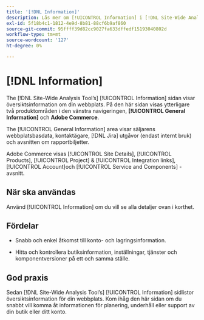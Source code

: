 ```yaml
---
title: '[!DNL Information]'
description: Läs mer om [!UICONTROL Information] i [!DNL Site-Wide Analysis Tool], när det ska användas, dess fördelar och bästa praxis.
exl-id: 5f18b4c1-1812-4e9d-8b81-88cf6b9af860
source-git-commit: 95ffff39d82cc9027fa633dffedf15193040802d
workflow-type: tm+mt
source-wordcount: '127'
ht-degree: 0%

---
```


# [!DNL Information]

The [!DNL Site-Wide Analysis Tool’s] [!UICONTROL Information] sidan visar översiktsinformation om din webbplats. På den här sidan visas ytterligare två produktområden i den vänstra navigeringen, **[!UICONTROL General Information]** och **Adobe Commerce**.

The [!UICONTROL General Information] area visar säljarens webbplatsbasdata, kontaktägare, [!DNL Jira] utgåvor (endast internt bruk) och avsnitten om rapportbiljetter.

Adobe Commerce visas [!UICONTROL Site Details], [!UICONTROL Products], [!UICONTROL Project] &amp; [!UICONTROL Integration links], [!UICONTROL Account]och [!UICONTROL Service and Components] -avsnitt.

## När ska användas

Använd [!UICONTROL Information] om du vill se alla detaljer ovan i korthet.

## Fördelar

* Snabb och enkel åtkomst till konto- och lagringsinformation.

* Hitta och kontrollera butiksinformation, inställningar, tjänster och komponentversioner på ett och samma ställe.

## God praxis

Sedan [!DNL Site-Wide Analysis Tool’s] [!UICONTROL Information] sidlistor översiktsinformation för din webbplats. Kom ihåg den här sidan om du snabbt vill komma åt informationen för planering, underhåll eller support av din butik eller ditt konto.
